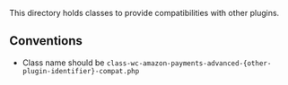 This directory holds classes to provide compatibilities with other plugins.

## Conventions

* Class name should be `class-wc-amazon-payments-advanced-{other-plugin-identifier}-compat.php`


